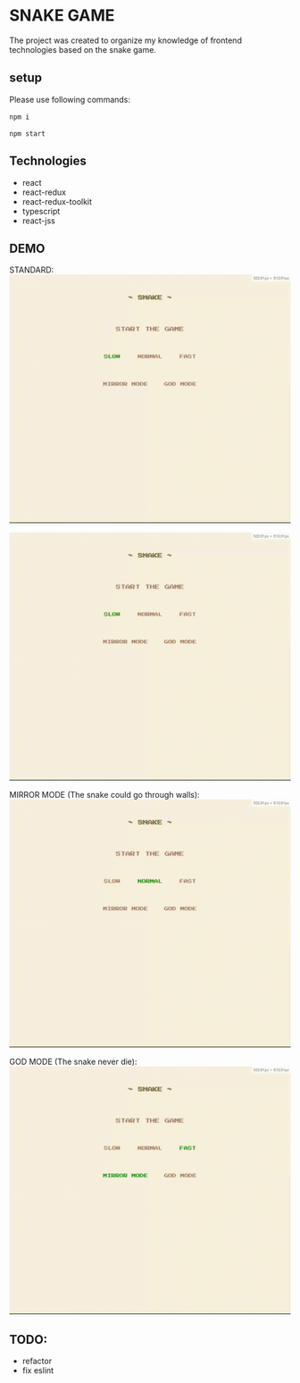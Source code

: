 # SNAKE GAME

The project was created to organize my knowledge of frontend technologies based on the snake game.

## setup

Please use following commands:

```
npm i
```
```
npm start
```

## Technologies

- react
- react-redux
- react-redux-toolkit
- typescript
- react-jss

## DEMO

STANDARD:
![](./demo/snake1.gif)

![](./demo/snake2.gif)

MIRROR MODE (The snake could go through walls):
![](./demo/mirrorMode.gif)

GOD MODE (The snake never die):
![](./demo/godMode.gif)

## TODO:

- refactor
- fix eslint